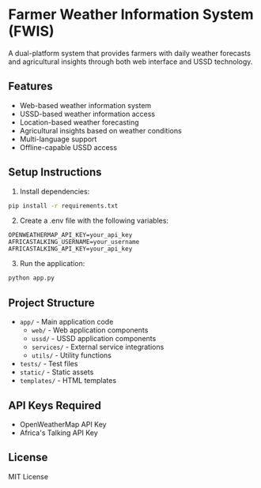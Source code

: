 # Farmer Weather Information System (FWIS)

A dual-platform system that provides farmers with daily weather forecasts and agricultural insights through both web interface and USSD technology.

## Features

- Web-based weather information system
- USSD-based weather information access
- Location-based weather forecasting
- Agricultural insights based on weather conditions
- Multi-language support
- Offline-capable USSD access

## Setup Instructions

1. Install dependencies:
```bash
pip install -r requirements.txt
```

2. Create a .env file with the following variables:
```
OPENWEATHERMAP_API_KEY=your_api_key
AFRICASTALKING_USERNAME=your_username
AFRICASTALKING_API_KEY=your_api_key
```

3. Run the application:
```bash
python app.py
```

## Project Structure

- `app/` - Main application code
  - `web/` - Web application components
  - `ussd/` - USSD application components
  - `services/` - External service integrations
  - `utils/` - Utility functions
- `tests/` - Test files
- `static/` - Static assets
- `templates/` - HTML templates

## API Keys Required

- OpenWeatherMap API Key
- Africa's Talking API Key

## License

MIT License
